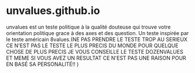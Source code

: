 # unvalues.github.io
unvalues est un teste politique à la qualité douteuse qui trouve votre orientation politique grace à des axes et des question. Un teste inspirée par le teste américain 8values.(NE PAS PRENDRE LE TESTE TROP AU SERIEUX CE N'EST PAS LE TESTE LE PLUS PRECIS DU MONDE POUR QUELQUE CHOSE DE PLUS PRECIS JE VOUS CONSEILLE LE TESTE DOZENVALUES ET MEME SI VOUS AVEZ UN RESULTAT CE N'EST PAS UNE RAISON POUR EN BASÉ SA PERSONALITÉ!! )

